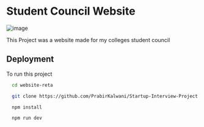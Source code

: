 # Student Council Website 
![image](https://github.com/PrabirKalwani/Startup-Interview-Project/assets/70889682/58b025a9-a8f4-4144-9d3c-c0d6ccedd226)

This Project was a website made for my colleges student council 

## Deployment

To run this project 

```bash
  cd website-reta
```

```bash
  git clone https://github.com/PrabirKalwani/Startup-Interview-Project.git
```

```bash
  npm install
```

```bash
  npm run dev 
```


